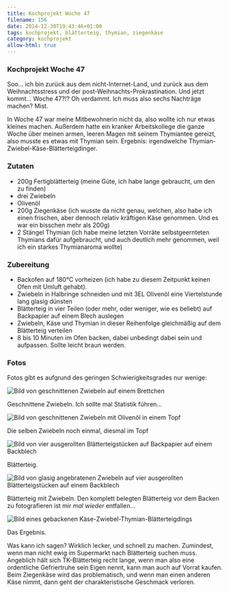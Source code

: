 ```yaml
---
title: Kochprojekt Woche 47
filename: 156
date: 2014-12-30T19:43:46+01:00
tags: kochprojekt, blätterteig, thymian, ziegenkäse
category: kochprojekt
allow-html: true
---
```

### Kochprojekt Woche 47
<p>Soo... ich bin zurück aus dem nicht-Internet-Land, und zurück aus dem Weihnachtsstress und der post-Weihnachts-Prokrastination. Und jetzt kommt... Woche 47?!? Oh verdammt. Ich muss also sechs Nachträge machen? Mist.</p>
<p>In Woche 47 war meine Mitbewohnerin nicht da, also wollte ich nur etwas kleines machen. Außerdem hatte ein kranker Arbeitskollege die ganze Woche über meinen armen, leeren Magen mit seinem Thymiantee gereizt, also musste es etwas mit Thymian sein. Ergebnis: irgendwelche Thymian-Zwiebel-Käse-Blätterteigdinger.</p>
<h3>Zutaten</h3>
<ul>
<li>200g Fertigblätterteig (meine Güte, ich habe lange gebraucht, um den zu finden)</li>
<li>drei Zwiebeln</li>
<li>Olivenöl</li>
<li>200g Ziegenkäse (ich wusste da nicht genau, welchen, also habe ich einen frischen, aber dennoch relativ kräftigen Käse genommen. Und es war ein bisschen mehr als 200g)</li>
<li>2 Stängel Thymian (ich habe meine letzten Vorräte selbstgeernteten Thymians dafür aufgebraucht, und auch deutlich mehr genommen, weil ich ein starkes Thymianaroma wollte)</li>
</ul>
<h3>Zubereitung</h3>
<ul>
<li>Backofen auf 180°C vorheizen (ich habe zu diesem Zeitpunkt keinen Ofen mit Umluft gehabt).</li>
<li>Zwiebeln in Halbringe schneiden und mit 3EL Olivenöl eine Viertelstunde lang glasig dünsten</li>
<li>Blätterteig in vier Teilen (oder mehr, oder weniger, wie es beliebt) auf Backpapier auf einem Blech auslegen</li>
<li>Zwiebeln, Käse und Thymian in dieser Reihenfolge gleichmäßig auf dem Blätterteig verteilen</li>
<li>8 bis 10 Minuten im Ofen backen, dabei unbedingt dabei sein und aufpassen. Sollte leicht braun werden.</li>
</ul>

<h3>Fotos</h3>
<p>Fotos gibt es aufgrund des geringen Schwierigkeitsgrades nur wenige:</p>
<img src="https://www.strangerthanusual.de/hosted_files/446/download" alt="Bild von geschnittenen Zwiebeln auf einem Brettchen">
<p>Geschnittene Zwiebeln. Ich sollte mal Statistik führen...</p>
<img src="https://www.strangerthanusual.de/hosted_files/447/download" alt="Bild von geschnittenen Zwiebeln mit Olivenöl in einem Topf">
<p>Die selben Zwiebeln noch einmal, diesmal im Topf</p>
<img src="https://www.strangerthanusual.de/hosted_files/448/download" alt="Bild von vier ausgerollten Blätterteigstücken auf Backpapier auf einem Backblech">
<p>Blätterteig.</p>
<img src="https://www.strangerthanusual.de/hosted_files/449/download" alt="Bild von glasig angebratenen Zwiebeln auf vier ausgerollten Blätterteigstücken auf einem Backblech">
<p>Blätterteig mit Zwiebeln. Den komplett belegten Blätterteig vor dem Backen zu fotografieren ist mir <em>mal wieder</em> entfallen...</p>
<img src="https://www.strangerthanusual.de/hosted_files/450/download" alt="Bild eines gebackenen Käse-Zwiebel-Thymian-Blätterteigdings">
<p>Das Ergebnis.</p>
<p>Was kann ich sagen? Wirklich lecker, und schnell zu machen. Zumindest, wenn man nicht ewig im Supermarkt nach Blätterteig suchen muss. Angeblich hält sich TK-Blätterteig recht lange, wenn man also eine ordentliche Gefriertruhe sein Eigen nennt, kann man auch auf Vorrat kaufen. Beim Ziegenkäse wird das problematisch, und wenn man einen anderen Käse nimmt, dann geht der charakteristische Geschmack verloren.</p>

